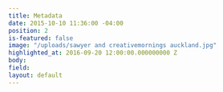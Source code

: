 ```yaml
---
title: Metadata
date: 2015-10-10 11:36:00 -04:00
position: 2
is-featured: false
image: "/uploads/sawyer and creativemornings auckland.jpg"
highlighted_at: 2016-09-20 12:00:00.000000000 Z
body: 
field: 
layout: default
---
```


